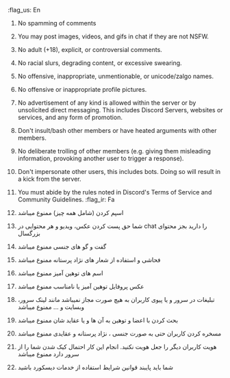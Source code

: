 :flag_us: En
1. No spamming of comments

2. You may post images, videos, and gifs in chat if they are not NSFW.

3. No adult (+18), explicit, or controversial comments.

4. No racial slurs, degrading content, or excessive swearing.

5. No offensive, inappropriate, unmentionable, or unicode/zalgo names.

6. No offensive or inappropriate profile pictures.

7. No advertisement of any kind is allowed within the server or by unsolicited direct messaging. This includes Discord Servers, websites or services, and any form of promotion.

8. Don't insult/bash other members or have heated arguments with other members.

9. No deliberate trolling of other members (e.g. giving them misleading information, provoking another user to trigger a response).

10. Don't impersonate other users, this includes bots. Doing so will result in a kick from the server.

11. You must abide by the rules noted in Discord's Terms of Service and Community Guidelines.
:flag_ir: Fa
1. اسپم کردن (شامل همه چیز) ممنوع میباشد

2. شما حق پست کردن عکس، ویدیو و هر محتوایی در chat را دارید بجز محتوای بزرگسال

3. گفت و گو های جنسی ممنوع میباشد

4. فحاشی و استفاده از شعار های نژاد پرستانه ممنوع میباشد

5. اسم های توهین آمیز ممنوع میباشد

6. عکس پروفایل توهین آمیز یا نامناسب ممنوع میباشد

7. تبلیغات در سرور و یا پیوی کاربران به هیچ صورت مجاز نمیباشد مانند لینک سرور، وبسایت و ... ممنوع میباشد

8. بحث کردن با اعضا و توهین به آن ها و یا عقاید شان ممنوع میباشد

9. مسخره کردن کاربران حتی به صورت جنسی ، نژاد پرستانه و عقایدی ممنوع میباشد

10. هویت کاربران دیگر را جعل هویت نکنید. انجام این کار احتمال کیک شدن شما را از سرور دارد ممنوع میباشد

11. شما باید پایبند قوانین شرایط استفاده از خدمات دیسکورد باشید
